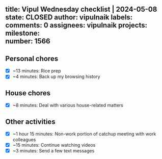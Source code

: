 title:	Vipul Wednesday checklist | 2024-05-08
state:	CLOSED
author:	vipulnaik
labels:	
comments:	0
assignees:	vipulnaik
projects:	
milestone:	
number:	1566
--
## Personal chores

- [x] ~13 minutes: Rice prep
- [x] ~4 minutes: Back up my browsing history

## House chores

- [x] ~8 minutes: Deal with various house-related matters

## Other activities

- [x] ~1 hour 15 minutes: Non-work portion of catchup meeting with work colleagues
- [x] ~15 minutes: Continue watching videos
- [x] ~3 minutes: Send a few text messages
